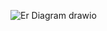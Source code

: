 ![Er Diagram drawio](https://github.com/ParmisMorshedi/MinimalProjektApi/assets/146171609/ae128a4e-c2fa-4c83-8d0d-e1925f7c7078)
